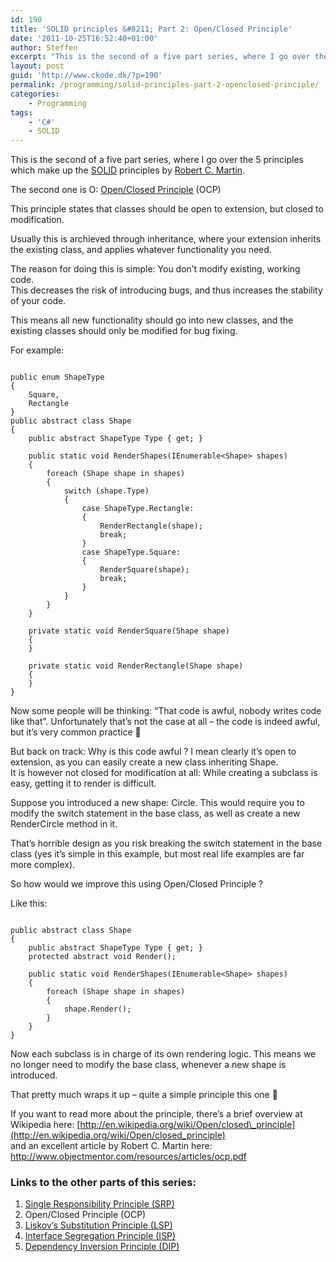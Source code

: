 ```yaml
---
id: 190
title: 'SOLID principles &#8211; Part 2: Open/Closed Principle'
date: '2011-10-25T16:52:40+01:00'
author: Steffen
excerpt: "This is the second of a five part series, where I go over the 5 principles which make up the <a href=\"http://en.wikipedia.org/wiki/SOLID_(object-oriented_design)\" target=\"_blank\">SOLID</a> principles by <a href=\"http://en.wikipedia.org/wiki/Robert_C._Martin\" target=\"_blank\">Robert C. Martin</a>.\r\n\r\nThe second one is O: <a href=\"http://en.wikipedia.org/wiki/Open/closed_principle\" target=\"_blank\">Open/Closed Principle</a> (OCP)\r\n\r\nThis principle states that classes should be open to extension, but closed to modification."
layout: post
guid: 'http://www.ckode.dk/?p=190'
permalink: /programming/solid-principles-part-2-openclosed-principle/
categories:
    - Programming
tags:
    - 'C#'
    - SOLID
---
```


This is the second of a five part series, where I go over the 5 principles which make up the [SOLID](http://en.wikipedia.org/wiki/SOLID_(object-oriented_design)) principles by [Robert C. Martin](http://en.wikipedia.org/wiki/Robert_C._Martin).

The second one is O: [Open/Closed Principle](http://en.wikipedia.org/wiki/Open/closed_principle) (OCP)

This principle states that classes should be open to extension, but closed to modification.

Usually this is archieved through inheritance, where your extension inherits the existing class, and applies whatever functionality you need.

The reason for doing this is simple: You don’t modify existing, working code.  
This decreases the risk of introducing bugs, and thus increases the stability of your code.

This means all new functionality should go into new classes, and the existing classes should only be modified for bug fixing.

For example:

```

public enum ShapeType
{
	Square,
	Rectangle
}
public abstract class Shape
{
	public abstract ShapeType Type { get; }

	public static void RenderShapes(IEnumerable<Shape> shapes)
	{
		foreach (Shape shape in shapes)
		{
			switch (shape.Type)
			{
				case ShapeType.Rectangle:
				{
					RenderRectangle(shape);
					break;
				}
				case ShapeType.Square:
				{
					RenderSquare(shape);
					break;
				}
			}
		}
	}

	private static void RenderSquare(Shape shape)
	{
	}

	private static void RenderRectangle(Shape shape)
	{
	}
}
```

Now some people will be thinking: “That code is awful, nobody writes code like that”. Unfortunately that’s not the case at all – the code is indeed awful, but it’s very common practice 🙁

But back on track: Why is this code awful ? I mean clearly it’s open to extension, as you can easily create a new class inheriting Shape.  
It is however not closed for modification at all: While creating a subclass is easy, getting it to render is difficult.

Suppose you introduced a new shape: Circle. This would require you to modify the switch statement in the base class, as well as create a new RenderCircle method in it.

That’s horrible design as you risk breaking the switch statement in the base class (yes it’s simple in this example, but most real life examples are far more complex).

So how would we improve this using Open/Closed Principle ?

Like this:

```

public abstract class Shape
{
	public abstract ShapeType Type { get; }
	protected abstract void Render();

	public static void RenderShapes(IEnumerable<Shape> shapes)
	{
		foreach (Shape shape in shapes)
		{
			shape.Render();
		}
	}
}
```

Now each subclass is in charge of its own rendering logic. This means we no longer need to modify the base class, whenever a new shape is introduced.

That pretty much wraps it up – quite a simple principle this one 🙂

If you want to read more about the principle, there’s a brief overview at Wikipedia here: [http://en.wikipedia.org/wiki/Open/closed\_principle](http://en.wikipedia.org/wiki/Open/closed_principle)  
and an excellent article by Robert C. Martin here: <http://www.objectmentor.com/resources/articles/ocp.pdf>

### Links to the other parts of this series:

1. [Single Responsibility Principle (SRP)](http://www.ckode.dk/programming/solid-principles-part-1-single-responsibility-principle/)
2. Open/Closed Principle (OCP)
3. [Liskov’s Substitution Principle (LSP)](http://www.ckode.dk/programming/solid-principles-part-3-liskovs-substitution-principle/)
4. [Interface Segregation Principle (ISP)](http://www.ckode.dk/programming/solid-principles-part-4-interface-segregation-principle/)
5. [Dependency Inversion Principle (DIP)](http://www.ckode.dk/programming/solid-principles-part-5-dependency-inversion-principle/)
